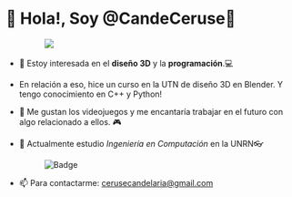 # 🌸 Hola!, Soy @CandeCeruse🌸
&emsp; &emsp; &emsp; &emsp;![](https://github.com/CandeCeruse/GIF/blob/main/goma-cat.gif)  
- 👀 Estoy interesada en el **diseño 3D** y la **programación**.💻
- En relación a eso, hice un curso en la UTN de diseño 3D en Blender.
Y tengo conocimiento en C++ y Python!
- 🤖 Me gustan los videojuegos y me encantaría trabajar en el futuro
con algo relacionado a ellos. 🎮

- 🌱 Actualmente estudio *Ingeniería en Computación* en la UNRN👓  

&emsp; &emsp; &emsp; &emsp;![Badge](https://bit.ly/icom-badge)
- 📫 Para contactarme: cerusecandelaria@gmail.com  
